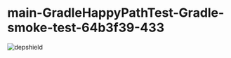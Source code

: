 # main-GradleHappyPathTest-Gradle-smoke-test-64b3f39-433

![depshield](https://depshield.sonatype.org/badges/depshield-prod/main-GradleHappyPathTest-Gradle-smoke-test-64b3f39-433/depshield.svg)